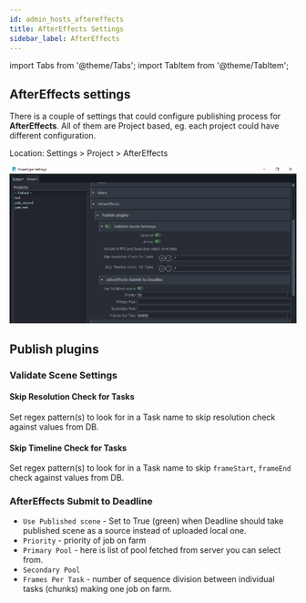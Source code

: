 ```yaml
---
id: admin_hosts_aftereffects
title: AfterEffects Settings
sidebar_label: AfterEffects
---
```


import Tabs from '@theme/Tabs';
import TabItem from '@theme/TabItem';

## AfterEffects settings

There is a couple of settings that could configure publishing process for **AfterEffects**.
All of them are Project based, eg. each project could have different configuration.

Location: Settings > Project > AfterEffects

![AfterEffects Project Settings](assets/admin_hosts_aftereffects_settings.png)

## Publish plugins

### Validate Scene Settings

#### Skip Resolution Check for Tasks

Set regex pattern(s) to look for in a Task name to skip resolution check against values from DB.

#### Skip Timeline Check for Tasks

Set regex pattern(s) to look for in a Task name to skip `frameStart`, `frameEnd` check against values from DB.

### AfterEffects Submit to Deadline

* `Use Published scene` - Set to True (green) when Deadline should take published scene as a source instead of uploaded local one.
* `Priority` - priority of job on farm
* `Primary Pool` - here is list of pool fetched from server you can select from.
* `Secondary Pool`
* `Frames Per Task` - number of sequence division between individual tasks (chunks)
making one job on farm.

